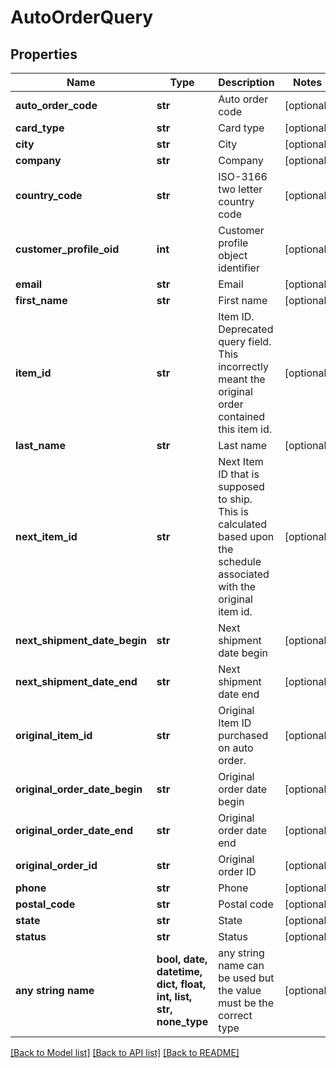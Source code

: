 # AutoOrderQuery


## Properties
Name | Type | Description | Notes
------------ | ------------- | ------------- | -------------
**auto_order_code** | **str** | Auto order code | [optional] 
**card_type** | **str** | Card type | [optional] 
**city** | **str** | City | [optional] 
**company** | **str** | Company | [optional] 
**country_code** | **str** | ISO-3166 two letter country code | [optional] 
**customer_profile_oid** | **int** | Customer profile object identifier | [optional] 
**email** | **str** | Email | [optional] 
**first_name** | **str** | First name | [optional] 
**item_id** | **str** | Item ID.  Deprecated query field.  This incorrectly meant the original order contained this item id. | [optional] 
**last_name** | **str** | Last name | [optional] 
**next_item_id** | **str** | Next Item ID that is supposed to ship.  This is calculated based upon the schedule associated with the original item id. | [optional] 
**next_shipment_date_begin** | **str** | Next shipment date begin | [optional] 
**next_shipment_date_end** | **str** | Next shipment date end | [optional] 
**original_item_id** | **str** | Original Item ID purchased on auto order. | [optional] 
**original_order_date_begin** | **str** | Original order date begin | [optional] 
**original_order_date_end** | **str** | Original order date end | [optional] 
**original_order_id** | **str** | Original order ID | [optional] 
**phone** | **str** | Phone | [optional] 
**postal_code** | **str** | Postal code | [optional] 
**state** | **str** | State | [optional] 
**status** | **str** | Status | [optional] 
**any string name** | **bool, date, datetime, dict, float, int, list, str, none_type** | any string name can be used but the value must be the correct type | [optional]

[[Back to Model list]](../README.md#documentation-for-models) [[Back to API list]](../README.md#documentation-for-api-endpoints) [[Back to README]](../README.md)


